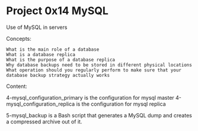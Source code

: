 # Project 0x14 MySQL

Use of MySQL in servers

Concepts:

    What is the main role of a database
    What is a database replica
    What is the purpose of a database replica
    Why database backups need to be stored in different physical locations
    What operation should you regularly perform to make sure that your database backup strategy actually works

Content:

4-mysql_configuration_primary is the configuration for mysql master
4-mysql_configuration_replica is the configuration for mysql replica

5-mysql_backup is a Bash script that generates a MySQL dump and creates a compressed archive out of it.
